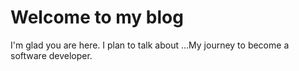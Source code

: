 # Welcome to my blog

I'm glad you are here. I plan to talk about ...My journey to become a software developer.
